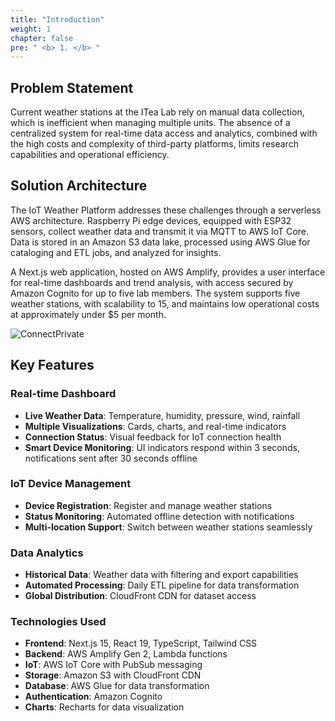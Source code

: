 ```yaml
---
title: "Introduction"
weight: 1
chapter: false
pre: " <b> 1. </b> "
---
```


## Problem Statement

Current weather stations at the ITea Lab rely on manual data collection, which is inefficient when managing multiple units. The absence of a centralized system for real-time data access and analytics, combined with the high costs and complexity of third-party platforms, limits research capabilities and operational efficiency.

## Solution Architecture

The IoT Weather Platform addresses these challenges through a serverless AWS architecture. Raspberry Pi edge devices, equipped with ESP32 sensors, collect weather data and transmit it via MQTT to AWS IoT Core. Data is stored in an Amazon S3 data lake, processed using AWS Glue for cataloging and ETL jobs, and analyzed for insights.

A Next.js web application, hosted on AWS Amplify, provides a user interface for real-time dashboards and trend analysis, with access secured by Amazon Cognito for up to five lab members. The system supports five weather stations, with scalability to 15, and maintains low operational costs at approximately under $5 per month.

![ConnectPrivate](/images/arc-log.png)

## Key Features

### Real-time Dashboard

- **Live Weather Data**: Temperature, humidity, pressure, wind, rainfall
- **Multiple Visualizations**: Cards, charts, and real-time indicators
- **Connection Status**: Visual feedback for IoT connection health
- **Smart Device Monitoring**: UI indicators respond within 3 seconds, notifications sent after 30 seconds offline

### IoT Device Management

- **Device Registration**: Register and manage weather stations
- **Status Monitoring**: Automated offline detection with notifications
- **Multi-location Support**: Switch between weather stations seamlessly

### Data Analytics

- **Historical Data**: Weather data with filtering and export capabilities
- **Automated Processing**: Daily ETL pipeline for data transformation
- **Global Distribution**: CloudFront CDN for dataset access

### Technologies Used

- **Frontend**: Next.js 15, React 19, TypeScript, Tailwind CSS
- **Backend**: AWS Amplify Gen 2, Lambda functions
- **IoT**: AWS IoT Core with PubSub messaging
- **Storage**: Amazon S3 with CloudFront CDN
- **Database**: AWS Glue for data transformation
- **Authentication**: Amazon Cognito
- **Charts**: Recharts for data visualization

